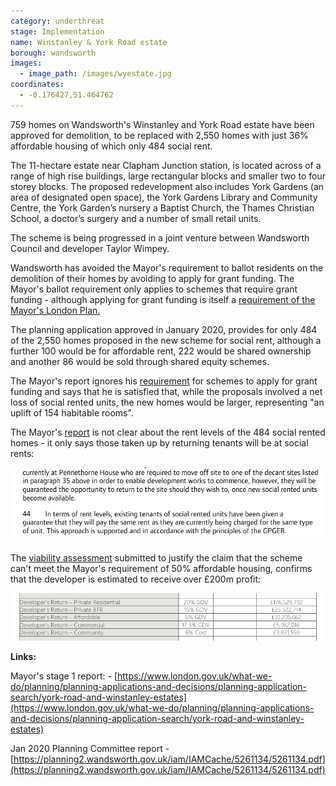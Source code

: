 ```yaml
---
category: underthreat
stage: Implementation 
name: Winstanley & York Road estate 
borough: wandsworth
images:
  - image_path: /images/wyestate.jpg
coordinates: 
  - -0.176427,51.464762
---
```

759 homes on Wandsworth's Winstanley and York Road estate have been approved for demolition, to be replaced with 2,550 homes with just 36% affordable housing of which only 484 social rent.

The 11-hectare estate near Clapham Junction station, is located across of a range of high rise buildings, large rectangular blocks and smaller two to four storey blocks. The proposed redevelopment also includes York Gardens (an area of designated open space), the York Gardens Library and Community Centre, the York Garden’s nursery a Baptist Church, the Thames Christian School, a doctor’s surgery and a number of small retail units.

The scheme is being progressed in a joint venture between Wandsworth Council and developer Taylor Wimpey.

Wandsworth has avoided the Mayor's requirement to ballot residents on the demolition of their homes by avoiding to apply for grant funding. The Mayor's ballot requirement only applies to schemes that require grant funding - although applying for grant funding is itself a [requirement of the Mayor's London Plan.](https://www.london.gov.uk/what-we-do/planning/london-plan/current-london-plan/london-plan-chapter-3/policy-312-negotiating)

The planning application approved in January 2020, provides for only 484 of the 2,550 homes proposed in the new scheme for social rent, although a further 100 would be for affordable rent, 222 would be shared ownership and another 86 would be sold through shared equity schemes.

The Mayor's report ignores his [requirement](https://www.london.gov.uk/what-we-do/planning/london-plan/current-london-plan/london-plan-chapter-3/policy-312-negotiating) for schemes to apply for grant funding and says that he is satisfied that, while the proposals involved a net loss of social rented units, the new homes would be larger, representing "an uplift of 154 habitable rooms".

The Mayor's [report](https://www.london.gov.uk/sites/default/files/public%3A//public%3A//PAWS/media_id_454975///york_road_and_winstanley_estates_report.pdf) is not clear about the rent levels of the 484 social rented homes - it only says those taken up by returning tenants will be at social rents:

<img src="/images/winstanleysr2.png" class="img-fluid rounded img-thumbnail">

The [viability assessment](https://planning2.wandsworth.gov.uk/iam/IAMCache/5121327/5121327.pdf) submitted to justify the claim that the scheme can't meet the Mayor's requirement of 50% affordable housing, confirms that the developer is estimated to receive over £200m profit:

<img src="/images/winstanleyprofit.png" class="img-fluid rounded img-thumbnail">

__Links:__

Mayor's stage 1 report: - [https://www.london.gov.uk/what-we-do/planning/planning-applications-and-decisions/planning-application-search/york-road-and-winstanley-estates](https://www.london.gov.uk/what-we-do/planning/planning-applications-and-decisions/planning-application-search/york-road-and-winstanley-estates)

Jan 2020 Planning Committee report - [https://planning2.wandsworth.gov.uk/iam/IAMCache/5261134/5261134.pdf](https://planning2.wandsworth.gov.uk/iam/IAMCache/5261134/5261134.pdf)
